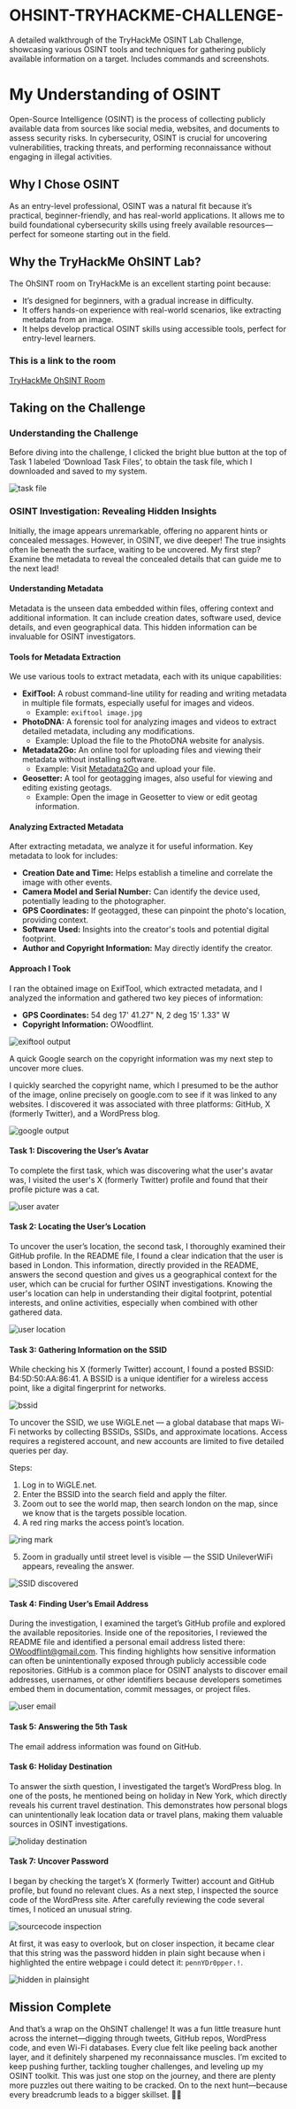 # OHSINT-TRYHACKME-CHALLENGE-
A detailed walkthrough of the TryHackMe OSINT Lab Challenge, showcasing various OSINT tools and techniques for gathering publicly available information on a target. Includes commands and screenshots.
# My Understanding of OSINT

Open-Source Intelligence (OSINT) is the process of collecting publicly available data from sources like social media, websites, and documents to assess security risks. In cybersecurity, OSINT is crucial for uncovering vulnerabilities, tracking threats, and performing reconnaissance without engaging in illegal activities.

## Why I Chose OSINT

As an entry-level professional, OSINT was a natural fit because it’s practical, beginner-friendly, and has real-world applications. It allows me to build foundational cybersecurity skills using freely available resources—perfect for someone starting out in the field.

## Why the TryHackMe OhSINT Lab?

The OhSINT room on TryHackMe is an excellent starting point because:
- It’s designed for beginners, with a gradual increase in difficulty.
- It offers hands-on experience with real-world scenarios, like extracting metadata from an image.
- It helps develop practical OSINT skills using accessible tools, perfect for entry-level learners.
### This is a link to the room
[TryHackMe OhSINT Room](https://tryhackme.com/room/ohsint)

## Taking on the Challenge

### Understanding the Challenge

Before diving into the challenge, I clicked the bright blue button at the top of Task 1 labeled ‘Download Task Files’, to obtain the task file, which I downloaded and saved to my system.

![task file](ohsint.jpg)


### OSINT Investigation: Revealing Hidden Insights

Initially, the image appears unremarkable, offering no apparent hints or concealed messages. However, in OSINT, we dive deeper! The true insights often lie beneath the surface, waiting to be uncovered. My first step? Examine the metadata to reveal the concealed details that can guide me to the next lead!

#### Understanding Metadata

Metadata is the unseen data embedded within files, offering context and additional information. It can include creation dates, software used, device details, and even geographical data. This hidden information can be invaluable for OSINT investigators.

#### Tools for Metadata Extraction

We use various tools to extract metadata, each with its unique capabilities:

- **ExifTool:** A robust command-line utility for reading and writing metadata in multiple file formats, especially useful for images and videos.
  - Example: `exiftool image.jpg`
- **PhotoDNA:** A forensic tool for analyzing images and videos to extract detailed metadata, including any modifications.
  - Example: Upload the file to the PhotoDNA website for analysis.
- **Metadata2Go:** An online tool for uploading files and viewing their metadata without installing software.
  - Example: Visit [Metadata2Go](https://metadata2go.com/) and upload your file.
- **Geosetter:** A tool for geotagging images, also useful for viewing and editing existing geotags.
  - Example: Open the image in Geosetter to view or edit geotag information.

#### Analyzing Extracted Metadata

After extracting metadata, we analyze it for useful information. Key metadata to look for includes:

- **Creation Date and Time:** Helps establish a timeline and correlate the image with other events.
- **Camera Model and Serial Number:** Can identify the device used, potentially leading to the photographer.
- **GPS Coordinates:** If geotagged, these can pinpoint the photo's location, providing context.
- **Software Used:** Insights into the creator's tools and potential digital footprint.
- **Author and Copyright Information:** May directly identify the creator.

#### Approach I Took

I ran the obtained image on ExifTool, which extracted metadata, and I analyzed the information and gathered two key pieces of information:

- **GPS Coordinates:** 54 deg 17' 41.27" N, 2 deg 15' 1.33" W
- **Copyright Information:** OWoodflint.
 
![exiftool output](1snap.png)

A quick Google search on the copyright information was my next step to uncover more clues.

I quickly searched the copyright name, which I presumed to be the author of the image, online precisely on google.com to see if it was linked to any websites. I discovered it was associated with three platforms: GitHub, X (formerly Twitter), and a WordPress blog.

![google output](2snap.png)


#### Task 1: Discovering the User’s Avatar

To complete the first task, which was discovering what the user's avatar was, I visited the user's X (formerly Twitter) profile and found that their profile picture was a cat.

![user avater](3snap.png)


#### Task 2: Locating the User’s Location

To uncover the user’s location, the second task, I thoroughly examined their GitHub profile. In the README file, I found a clear indication that the user is based in London. This information, directly provided in the README, answers the second question and gives us a geographical context for the user, which can be crucial for further OSINT investigations. Knowing the user's location can help in understanding their digital footprint, potential interests, and online activities, especially when combined with other gathered data.

![user location](4snap.png)


#### Task 3: Gathering Information on the SSID

While checking his X (formerly Twitter) account, I found a posted BSSID: B4:5D:50:AA:86:41. A BSSID is a unique identifier for a wireless access point, like a digital fingerprint for networks.

![bssid](5snap.png)

To uncover the SSID, we use WiGLE.net — a global database that maps Wi-Fi networks by collecting BSSIDs, SSIDs, and approximate locations. Access requires a registered account, and new accounts are limited to five detailed queries per day.

Steps:
1. Log in to WiGLE.net.
2. Enter the BSSID into the search field and apply the filter.
3. Zoom out to see the world map, then search london on the map, since we know that is the targets possible location.
4. A red ring marks the access point’s location.

![ring mark](6snap.png)

5. Zoom in gradually until street level is visible — the SSID UnileverWiFi appears, revealing the answer.

![SSID discovered](7snap.png)

#### Task 4: Finding User’s Email Address

During the investigation, I examined the target’s GitHub profile and explored the available repositories. Inside one of the repositories, I reviewed the README file and identified a personal email address listed there: OWoodflint@gmail.com. This finding highlights how sensitive information can often be unintentionally exposed through publicly accessible code repositories. GitHub is a common place for OSINT analysts to discover email addresses, usernames, or other identifiers because developers sometimes embed them in documentation, commit messages, or project files.

![user email](8snap.png)

#### Task 5: Answering the 5th Task

The email address information was found on GitHub.

#### Task 6: Holiday Destination

To answer the sixth question, I investigated the target’s WordPress blog. In one of the posts, he mentioned being on holiday in New York, which directly reveals his current travel destination. This demonstrates how personal blogs can unintentionally leak location data or travel plans, making them valuable sources in OSINT investigations.

![holiday destination](9snap.png)

#### Task 7: Uncover Password

I began by checking the target’s X (formerly Twitter) account and GitHub profile, but found no relevant clues. As a next step, I inspected the source code of the WordPress site. After carefully reviewing the code several times, I noticed an unusual string.

![sourcecode inspection](11snap.png)

At first, it was easy to overlook, but on closer inspection, it became clear that this string was the password hidden in plain sight because when i highlighted the entire webpage i could detect it: `pennYDr0pper.!`.

![hidden in plainsight](12snap.png)

## Mission Complete

And that’s a wrap on the OhSINT challenge! It was a fun little treasure hunt across the internet—digging through tweets, GitHub repos, WordPress code, and even Wi-Fi databases. Every clue felt like peeling back another layer, and it definitely sharpened my reconnaissance muscles. I’m excited to keep pushing further, tackling tougher challenges, and leveling up my OSINT toolkit. This was just one stop on the journey, and there are plenty more puzzles out there waiting to be cracked. On to the next hunt—because every breadcrumb leads to a bigger skillset. 🚀🔎
